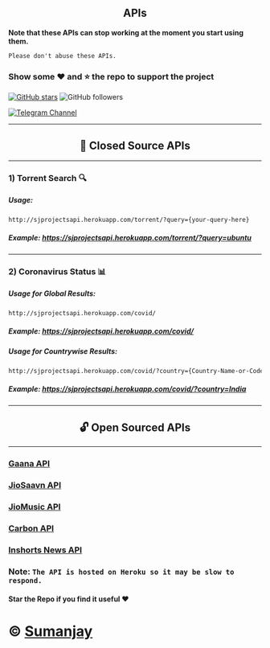 ## <center>APIs</center>
**Note that these APIs can stop working at the moment you start using them.**

``Please don't abuse these APIs.``
### Show some :heart: and :star: the repo to support the project

[![GitHub stars](https://img.shields.io/github/stars/cyberboysumanjay/apis.svg?style=social&label=Star)](https://github.com/cyberboysumanjay/GaanaAPI) ![GitHub followers](https://img.shields.io/github/followers/cyberboysumanjay.svg?style=social&label=Follow)

[![Telegram Channel](https://img.shields.io/badge/Telegram-Channel-orange)](https://t.me/sjprojects)

---
## <center>:closed_lock_with_key: **Closed Source APIs**</center>
---
### **1) Torrent Search** :mag:
##### Usage:  

```sh
http://sjprojectsapi.herokuapp.com/torrent/?query={your-query-here}
```
##### **Example:** https://sjprojectsapi.herokuapp.com/torrent/?query=ubuntu

---
### **2) Coronavirus Status** :bar_chart:
##### Usage for Global Results:  

```sh
http://sjprojectsapi.herokuapp.com/covid/
```
##### **Example:** https://sjprojectsapi.herokuapp.com/covid/
##### Usage for Countrywise Results:  

```sh
http://sjprojectsapi.herokuapp.com/covid/?country={Country-Name-or-Code-Here}
```

##### **Example:** https://sjprojectsapi.herokuapp.com/covid/?country=India
---

## <center>:unlock: Open Sourced APIs</center>
---
### [Gaana API](https://github.com/cyberboysumanjay/GaanaAPI)
### [JioSaavn API](https://github.com/cyberboysumanjay/JioSaavnAPI)
### [JioMusic API](https://github.com/cyberboysumanjay/JioMusicAPI)
### [Carbon API](https://github.com/cyberboysumanjay/Carbon-API)
### [Inshorts News API](https://github.com/cyberboysumanjay/Inshorts-News-API)



### **Note:** ```The API is hosted on Heroku so it may be slow to respond.```


#### Star the Repo if you find it useful :heart:
# © [Sumanjay](https://cyberboysumanjay.github.io)
